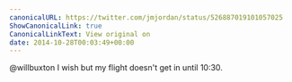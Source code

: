 ```yaml
---
canonicalURL: https://twitter.com/jmjordan/status/526887019101057025
ShowCanonicalLink: true
CanonicalLinkText: View original on
date: 2014-10-28T00:03:49+00:00
---
```

@willbuxton I wish but my flight doesn't get in until 10:30.